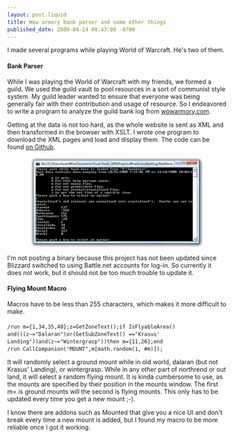```yaml
---
layout: post.liquid
title: Wow armory bank parser and some other things
published_date: 2009-04-14 00:43:00 -0700
---
```


I made several programs while playing World of Warcraft.  He's two of them.

<h4>Bank Parser</h4>
While I was playing the World of Warcraft with my friends, we formed a guild.  We used the guild vault to pool resources in a sort of communist style system.  My guild leader wanted to ensure that everyone was being generally fair with their contribution and usage of resource.  So I endeavored to write a program to analyze the guild bank log from <a href="https://www.wowarmory.com/">wowarmory.com</a>.

Getting at the data is not too hard, as the whole website is sent as XML and then transformed in the browser with XSLT.  I wrote one program to download the XML pages and load and display them.  The code can be found <a href="https://github.com/AustinWise/wow-armory-bank-log-parser/">on Github</a>.

<a href="/images/BankParser.png"><img style="display:block; margin:0px auto 10px; text-align:center;cursor:pointer; cursor:hand;width: 400px; height: 210px;" src="/images/BankParser.tn.png" border="0"/></a>

I'm not posting a binary because this project has not been updated since Blizzard switched to using Battle.net accounts for log-in.  So currently it does not work, but it should not be too much trouble to update it.

<h4>Flying Mount Macro</h4>
Macros have to be less than 255 characters, which makes it more difficult to make.

<div style="clear:both;"></div>
<code>
/run m={1,34,35,40};z=GetZoneText();if IsFlyableArea() and(((z~="Dalaran")or(GetSubZoneText() =="Krasus' Landing"))and(z~="Wintergrasp"))then m={11,26};end 
/run CallCompanion("MOUNT",m[math.random(1, #m)]);
</code>
<div style="clear:both;"></div>

It will randomly select a ground mount while in old world, dalaran (but not Krasus' Landing), or wintergrasp.  While in any other part of northrend or out land, it will select a random flying mount.  It is kinda cumbersome to use, as the mounts are specified by their position in the mounts window.  The first m= is ground mounts will the second is flying mounts.  This only has to be updated every time you get a new mount ;-).

I know there are addons such as Mounted that give you a nice UI and don't break every time a new mount is added, but I found my macro to be more reliable once I got it working.
